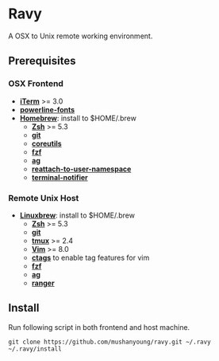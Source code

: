 # Ravy

A OSX to Unix remote working environment.

## Prerequisites

### OSX Frontend
- [**iTerm**](https://www.iterm2.com/) >= 3.0
- [**powerline-fonts**](https://github.com/powerline/fonts)
- [**Homebrew**](http://brew.sh/): install to $HOME/.brew
  - [**Zsh**](http://www.zsh.org/) >= 5.3
  - [**git**](https://git-scm.com/)
  - [**coreutils**](https://www.gnu.org/software/coreutils)
  - [**fzf**](https://github.com/junegunn/fzf)
  - [**ag**](https://github.com/ggreer/the_silver_searcher)
  - [**reattach-to-user-namespace**](https://github.com/ChrisJohnsen/tmux-MacOSX-pasteboard)
  - [**terminal-notifier**](https://github.com/julienXX/terminal-notifier)

### Remote Unix Host
- [**Linuxbrew**](http://linuxbrew.sh/): install to $HOME/.brew
  - [**Zsh**](http://www.zsh.org/) >= 5.3
  - [**git**](https://git-scm.com/)
  - [**tmux**](https://tmux.github.io/) >= 2.4
  - [**Vim**](http://www.vim.org/) >= 8.0
  - [**ctags**](http://ctags.sourceforge.net/) to enable tag features for vim
  - [**fzf**](https://github.com/junegunn/fzf)
  - [**ag**](https://github.com/ggreer/the_silver_searcher)
  - [**ranger**](http://ranger.nongnu.org/)

## Install

Run following script in both frontend and host machine.

```
git clone https://github.com/mushanyoung/ravy.git ~/.ravy
~/.ravy/install
```
